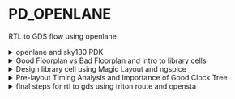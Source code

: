 # PD_OPENLANE
RTL to GDS flow using openlane
<details>
<summary>openlane and sky130 PDK</summary>

### fundametals of chip structure


![image](https://github.com/JiteshNayak2004/PD_OPENLANE/assets/117510555/8ba7b58c-0580-43ec-aaed-bc877bb9ff21)

![image](https://github.com/JiteshNayak2004/PD_OPENLANE/assets/117510555/c2274d58-299e-413e-afb6-d7325d4fc7a7)

![image](https://github.com/JiteshNayak2004/PD_OPENLANE/assets/117510555/eb5c48b1-91c2-4f2f-9df3-e929a357cc5e)


we call the above as a package and not a chip

1. PADS - the ways signal comes inside or goes outside
2. CORE - all the digital logic recides
3. DIE - size of the chip


The core of the chip will contain two types of blocks:
 - **Foundry IP Blocks** (e.g. ADC, DAC, PLL, and SRAM) = blocks which requires some amount of intelligent techniques to build which can only be designed by foundries.
 - **Macro blocks** (e.g. RISC-V SOC and SPI) = pure digital logic blocks compared to IP's which might require some analog parts. 
 
 ![image](https://user-images.githubusercontent.com/87559347/182751377-2810d388-21b0-4df1-b1d4-c72176d80d28.png)

Open Source Digital ASIC Design requires three open-source components:  
- **RTL Designs** = github.com, librecores.org, opencores.org
- **EDA Tools** = OpenROAD, OpenLANE,QFlow  
- **PDK** = Google + Skywater 130nm Production PDK

**PDK (Process Design Kit)** = A set of data files and documents which serves as the interface between the designer and the fab. This includes cell libraries, IO libraries, design rules (DRC, LVS, etc.)

### OPENLANE RTL to GDSII Flow:
## Synthesis
1. The RTL Level Design is then synthesized using a Logic Synthesizer we use yosys for the same here.
2. The RTL Netlist is then converted into a synthesised netlist where there are details about the standard cells and its implementations.
3.  Yosys takes the RTL design and timing .libs and verilog models of standard cells and converts into a RTL Netlist.
4.  abc does the tehnology mapping to the required skywater-pdk variants

#### Synthesis Strategies
Different strategies can be used to synthesize for the either the least area or the best timing. To analyse this, synthesis exploration utility generates a report showing the effect on delays/timing/area et.,

#### Deign Exploration Utility
This is used to suit the design configuration and generate reports with different metrics to select the best. This is also used for regression testing

#### Design For Test - DFT Insertion
1. in a real chip once fabricated we  need to check for manufacturing defects
2. we cannot test individual blocks in an soc thus we need to design the chip such that it can be tested out later
3. DFT is done using scan chains we do this by modifying the flip flop such that it has extra inputs and we can pass test signals to check the functionality of the flip flop
4. we do this using an open source tool called fault

## Floor Planning 
1. This is done by OpenROAD flow The macros and IPs are placed in the core before proceding further This is called as pre-placement. 
2. Floor planning is done separately for the macros and it is called macro floor planning where in the macros are placed in such a way that they are closer to the inputs/outputs/other macros where more connections are present.
3. To prevent the loading effects de-coupling capacitors are placed so that the logic states are well within the noise margin.
   
## power planning

1. When several blocks tap power from a single source, there is a problem of Voltage Drop at the Vdd and Ground source at the Vss which can again push the logic out of the required noise margin into the undefined state.
2. To mitigate this Vdd and Vss are placed as horizontal and vertical strips in the chip so that the blocks can tap power from the nearest source.
3. in power grid creation
   1. **rings**:vdd and vss rings are formed across core and macro
   2. **stripes**: they carry vdd and vss across the chip
   3. **rails** :connect vdd and vss to the standard cell

## Placement
There are two types of placement. The other required logic is placed optimally. Placement is of two steps

1. Global Placement- finds the optimal position for each cells. These positions are not necessarly correct, cells may overlap
2. Detialed Placement - After Global placement is done minimal alterations are done to correct the issues
4. Clock Tree Synthesis
To ensure minimum skew the Clock is routed optimally through the circuit using different algorithms. This is done in the OpenROAD flow by TritonCTS.

5. Fake Antenna and diode swapping
Long wires acts as antennas and cause accumulation of charges during the fabrication process damaging the transistor. To avoid this bridging is used to pass the wire through different layers or an antenna diode cell is added to leak away the charges

OpenLane approach - Insert Fake Diode to every cell input during placement. This matches the footprint of the library of the antenna diode. The Antenna Checker is run to check for violations, if there are violations then the fake diode is swapped with a real one.
OpenROAD approach - In the global route step, the antenna violation is addressed automatically by inserting an antenan diode OpenLane allows the user to chose either of the above approaches

## Routing
This step is used to implement the interconnect using the different metal layers specified in the PDK. There are two steps

1. Global Routing - This is done inside the OpenROAD flow (FastRoute)
2. Detailed Routing - This is performed using TritonRoute outside the OpenROAD flow after the global routing.
3. Before performing this step the Logic Equivalence Check is performed by Yosys, since OpenROAD does some optimisations the circuit.

## RC Extraction
From the .def file, the parasitic extraction is done to generate the .spef file (Standard Prasitic Exchange Format) which produces an accurate analog model of the circuit by including the parasitic effects due to wires, parasitic capacitances, etc.,

## STA
Static timing analysis (STA) is a method of validating the timing performance of a design by checking all possible paths for timing violations. STA breaks a design down into timing paths, calculates the signal propagation delay along each path, and checks for violations of timing constraints inside the design and at the input/output interface.

## Sign-off Steps
It involves a series of checks and simulations to confirm that the design is ready for fabrication 
and meets the desired functionality, performance, power, and reliability targets

Design Rule Check (DRC) is performed by Magic
Layout Versus Schematic (LVS) is performed by Netgen

## GDSII Extraction
1. Once the layout is verified and passes all checks, the final step is to generate the GDSII file format which represents the complete physical layout of the chip.
2. The GDSII file contains the geometric information necessary for fabrication, including the shapes, layers, masks, and other relevant details.
3. The routed .def file is used my Magic to generate the GDSII file

## intro to openlane
1. OpenLane is an automated RTL to GDSII flow based on several components including OpenROAD, Yosys, Magic, Netgen, CVC, SPEF-Extractor, KLayout and a number of custom scripts for design exploration and optimization It also provides a number of custom scripts for design exploration and optimization
2. Currently, it supports both A and B variants of the sky130 PDK, and the C variant of the gf180mcu PDK, and instructions to add support for other (including proprietary) PDKs are documented
3. OpenLane abstracts the underlying open source utilities, and allows users to configure all their behavior with just a single configuration file

OpenLane integrated several key open source tools over the execution stages:

1. RTL Synthesis, Technology Mapping, and Formal Verification : yosys + abc
2. Static Timing Analysis: OpenSTA
3. Floor Planning: init_fp, ioPlacer, pdn and tapcell
4. Placement: RePLace (Global), Resizer and OpenPhySyn (formerly), and OpenDP (Detailed)
5. Clock Tree Synthesis: TritonCTS
6. Fill Insertion: OpenDP/filler_placement
7. Routing: FastRoute or CU-GR (formerly) and TritonRoute (Detailed) or DR-CU
8. SPEF Extraction: OpenRCX or SPEF-Extractor (formerly)
9. GDSII Streaming out: Magic and KLayout
10. DRC Checks: Magic and KLayout
11. LVS check: Netgen
12. Antenna Checks: Magic
13. Circuit Validity Checker: CVC
    
### OpenLane Directory Hierarchy:

``` 
├── OOpenLane             -> directory where the tool can be invoked (run docker first)
│   ├── designs          -> All designs must be extracted from this folder
│   │   │   ├── picorv32a -> Design used as case study for this workshop
│   |   |   ├── ...
|   |   ├── ...
├── pdks                 -> contains pdk related files 
│   ├── skywater-pdk     -> all Skywater 130nm PDKs
│   ├── open-pdks        -> contains scripts that makes the commerical PDK (which is normally just compatible to commercial tools) to also be compatible with the open-source EDA tool
│   ├── sky130A          -> pdk variant made especially compatible for open-source tools
│   │   │  ├── libs.ref  -> files specific to node process (timing lib, cell lef, tech lef) for example is `sky130_fd_sc_hd` (Sky130nm Foundry Standard Cell High Density)  
│   │   │  ├── libs.tech -> files specific for the tool (klayout,netgen,magic...) 
```

Inside a specific design folder contains a `config.tcl` which overrides the default settings on OpenLANE. These configurations are specific to a design (e.g. clock period, clock port, verilog files...). The priority order for the OpenLANE settings:
1. sky130_xxxxx_config.tcl in `OpenLane/designs/[design]/`
2. config.tcl in `OpenLane/designs/[design]/`
3. Default values in `OpenLane/configuration/`
 
## labwork 

tool files

![p1](https://github.com/JiteshNayak2004/PD_OPENLANE/assets/117510555/84de87c9-bc7b-487d-9cb0-bc21f8e52575)

process files

![Screenshot from 2023-09-14 18-47-36](https://github.com/JiteshNayak2004/PD_OPENLANE/assets/117510555/f2c8e77b-80a9-4e35-b8bf-0313fc2bd8d8)

running openlane
**1. Run OpenLANE:**
 - `$ make mount` = Open the docker platform inside the `openlane/`
 - `% flow.tcl -interactive` = run script for automating the whole RTL to GDSII flow but in step by step `-interactive` mode
 - `% package require openlane 0.9` == retrives all dependencies for running v0.9 of OpenLANE  
 
![Screenshot from 2023-09-14 18-52-02](https://github.com/JiteshNayak2004/PD_OPENLANE/assets/117510555/3a4e6512-b358-4dae-9a8c-d072a004d91c)

design setup stage
- `% prep -design picorv32a` = Setup the filesystem where the OpenLANE tools can dump the outputs. This also creates a `run/` folder inside the specific design directory which contains the command log files, results, and the reports dump by each tools. These folders will be empty for now except for lef files generated by this design setup stage. This merged the [cell LEF files](https://teamvlsi.com/2020/05/lef-lef-file-in-asic-design.html) `.lef` and [technology LEF files](https://teamvlsi.com/2020/05/lef-lef-file-in-asic-design.html) `.tlef` generating `merged.nom.lef` inside `run/tmp/`

![Screenshot from 2023-09-14 18-53-49](https://github.com/JiteshNayak2004/PD_OPENLANE/assets/117510555/94693ab5-7019-4639-a652-2079dfd768b7)

we see runs being executed

![Screenshot from 2023-09-14 18-58-09](https://github.com/JiteshNayak2004/PD_OPENLANE/assets/117510555/d9ef08b5-1b59-4b7a-b787-6e42693d5012)

synthesizing picorv32 on openlane
- `% run_synthesis` = Run yosys RTL synthesis, ABC scripts (for technology mapping), and OpenSTA.  


```
Synthesis Report
=================


   Number of wires:               9824
   Number of wire bits:          10206
   Number of public wires:        1512
   Number of public wire bits:    1894
   Number of memories:               0
   Number of memory bits:            0
   Number of processes:              0
   Number of cells:              10104
     sky130_fd_sc_hd__a2111o_2       2
     sky130_fd_sc_hd__a211o_2      101
     sky130_fd_sc_hd__a211oi_2       4
     sky130_fd_sc_hd__a21bo_2       19
     sky130_fd_sc_hd__a21boi_2       7
     sky130_fd_sc_hd__a21o_2       414
     sky130_fd_sc_hd__a21oi_2      127
     sky130_fd_sc_hd__a221o_2       65
     sky130_fd_sc_hd__a221oi_2       1
     sky130_fd_sc_hd__a22o_2       197
     sky130_fd_sc_hd__a22oi_2        2
     sky130_fd_sc_hd__a2bb2o_2      16
     sky130_fd_sc_hd__a311o_2       38
     sky130_fd_sc_hd__a31o_2        90
     sky130_fd_sc_hd__a31oi_2       10
     sky130_fd_sc_hd__a32o_2        89
     sky130_fd_sc_hd__a41o_2         2
     sky130_fd_sc_hd__and2_2       283
     sky130_fd_sc_hd__and2b_2       32
     sky130_fd_sc_hd__and3_2        77
     sky130_fd_sc_hd__and3b_2       76
     sky130_fd_sc_hd__and4_2        46
     sky130_fd_sc_hd__and4b_2        6
     sky130_fd_sc_hd__and4bb_2       3
     sky130_fd_sc_hd__buf_1       2735
     sky130_fd_sc_hd__buf_2         16
     sky130_fd_sc_hd__conb_1       106
     sky130_fd_sc_hd__dfxtp_2     1596
     sky130_fd_sc_hd__inv_2         83
     sky130_fd_sc_hd__mux2_2      1817
     sky130_fd_sc_hd__mux4_2       323
     sky130_fd_sc_hd__nand2_2      250
     sky130_fd_sc_hd__nand2b_2       2
     sky130_fd_sc_hd__nand3_2       18
     sky130_fd_sc_hd__nand3b_2       3
     sky130_fd_sc_hd__nand4_2        2
     sky130_fd_sc_hd__nor2_2       185
     sky130_fd_sc_hd__nor3_2        11
     sky130_fd_sc_hd__nor3b_2        3
     sky130_fd_sc_hd__nor4_2         4
     sky130_fd_sc_hd__nor4b_2        3
     sky130_fd_sc_hd__o2111a_2       1
     sky130_fd_sc_hd__o211a_2      224
     sky130_fd_sc_hd__o211ai_2       6
     sky130_fd_sc_hd__o21a_2       154
     sky130_fd_sc_hd__o21ai_2       94
     sky130_fd_sc_hd__o21ba_2       15
     sky130_fd_sc_hd__o21bai_2       3
     sky130_fd_sc_hd__o221a_2       19
     sky130_fd_sc_hd__o221ai_2       1
     sky130_fd_sc_hd__o22a_2        26
     sky130_fd_sc_hd__o22ai_2        1
     sky130_fd_sc_hd__o2bb2a_2       7
     sky130_fd_sc_hd__o311a_2       31
     sky130_fd_sc_hd__o311ai_2       2
     sky130_fd_sc_hd__o31a_2        21
     sky130_fd_sc_hd__o31ai_2        2
     sky130_fd_sc_hd__o32a_2        14
     sky130_fd_sc_hd__o41a_2         1
     sky130_fd_sc_hd__or2_2        337
     sky130_fd_sc_hd__or2b_2        20
     sky130_fd_sc_hd__or3_2        102
     sky130_fd_sc_hd__or3b_2        17
     sky130_fd_sc_hd__or4_2         29
     sky130_fd_sc_hd__or4b_2         6
     sky130_fd_sc_hd__xnor2_2       78
     sky130_fd_sc_hd__xor2_2        29

   Chip area for module '\picorv32': 102957.494400

```

```
Flop ratio = Number of D Flip flops = 1596  = 0.1579
             ______________________   _____
             Total Number of cells    10104
```


After running synthesis, inside the `runs/[date]/results/synthesis` is `picorv32a_synthesis.v` which is the mapping of the netlist to standard cell library using ABC. The `runs/[date]/reports/synthesis` will contain synthesis statistic reports and static timing analysis reports. The `runs/[date]/synthesis/logs` contains log files for the terminal output dumps for running yosys and OpenSTA.
</details>






<details>
 <summary>Good Floorplan vs Bad Floorplan and intro to library cells </summary>
 
## floor plan stage

### Find height and width of core and die.



1. Core is where the logic blocks are placed and this seats at the center of the die.
2. The width and height depends on dimensions of each standard cells on the netlist.
3. Utilization factor is (area occupied by netlist)/(total area of the core).
4. In practical scenario, utilization factor is 0.5 to 0.6. This is space occupied by netlist only,the remaining space is for routing and more additional cells.
5. Aspect ratio is (height)/(width) of core, so only aspect ratio of 1 will produce a square core shape.
   
### visual understanding 
1. What is the core and die of the chip?
A die which consists of core, is smallsemiconductor material specimen on which the fundamental circuit is fabricted.
We imprint the die multiple times in the chip.

![image](https://github.com/JiteshNayak2004/PD_OPENLANE/assets/117510555/19971c29-85d5-4645-baa0-672a105c3284)


2. die and core

![image](https://github.com/JiteshNayak2004/PD_OPENLANE/assets/117510555/cdeac4a7-b399-41aa-8739-fa2fe9cf7382)

let us start with basic netlsit

![image](https://github.com/JiteshNayak2004/PD_OPENLANE/assets/117510555/af137b6b-2087-4886-9602-538cd771ad21)

we are mostly interested in the dimensions of the standard cells. Lets start with rough dimensions of Standard cells and Flip flops as 1unit x 1unit, area = 1sq. unit

![image](https://github.com/JiteshNayak2004/PD_OPENLANE/assets/117510555/08dd2fa7-4afb-4c8b-819e-7ce8fea2de30)

lets calculate the area occupied by the netlist on a silicon wafer.
arranging the cells and flip flops

![image](https://github.com/JiteshNayak2004/PD_OPENLANE/assets/117510555/db826254-a47e-49a2-b827-239ead80f07c)

The netlist occuping 4sq. units in placed inside the core.
In this case we are at 100% utilization of the core area, because the logial cells occupies the complete are of the core.

![image](https://github.com/JiteshNayak2004/PD_OPENLANE/assets/117510555/3a3e6708-ff78-42fe-9cc2-4274017e539e)

Utilization Factor = (Area Occupied by netlist)/(Total Area of the Core)
Utilization factor = 1

Usually we design with utilization factor of 0.5, 0.6

Aspect Ratio = Height/Width
Aspect Ratio = 1(square chip)

If the aspect ratio is other than 1, it means that the chip is in rectangular shape.

lets take another example,

![image](https://github.com/JiteshNayak2004/PD_OPENLANE/assets/117510555/ab897fad-fd92-41cd-a5b9-bfc3d3d4540c)

utilization factor = 0.5 (only 50% is being used, 50% is free)
aspect ratio = 0.5 (rectangle chip)

![image](https://github.com/JiteshNayak2004/PD_OPENLANE/assets/117510555/cd2ab491-a02b-45f2-b13c-df330070c693)



### Define location of Preplaced Cell.

1. These are reusable complex logicblocks or modules or IPs or macros that is already implemented (memory, clock-gating cell, mux, comparator...) . The placement on the core is user-defined and must be done before placement and routing (thus preplaced cells). The automated place and route tools will not be able to touch and move these preplaced cells so this must be very well defined

2. Surround preplaced cells with decoupling capacitors.The complex preplaced logicblock requires a high amount of current from the powersource for current switching. But since there is a distance between the main powersource and the logicblock, there will be voltage drop due to the resistance and inductance of the wire. This might cause the voltage at the logicblock to be not within the noise margin range anymore (logic is unstable). The solution is to use decoupling capacitors near the logic block, this capacitor will send enough current needed by the logicblock to switch within the noise margin range.

   ![image](https://github.com/JiteshNayak2004/PD_OPENLANE/assets/117510555/8c69d4f8-855d-4515-8821-3065816d0d81)

#### decoupling capacitors
1. The purpose of the decoupling capacitor is to charge the circuit. When a switching activity occurs, the decoupling capacitor transfers some of its charge to the circuit.
2. Decoupling capacitors are large capacitors that store electrical charge. They have a voltage across them similar to that of the power supply
3. When a circuit switches, the decoupling capacitor acts as a power source for the circuit, effectively isolating it from the main power supply. During switching events, the decoupling capacitor supplies the necessary current to the circuit
4. to minimize voltage drops, these capacitors are positioned in close proximity to the circuit. They ensure that the circuit receives the required current during switching operations. 
5. During periods of no switching activity, the decoupling capacitor replenishes its charge from the power supply
6. decoupling caps also help in  mitigating noise and maintaining consistent voltage for delicate components.
7. As electronic apparatuses operate at elevated frequencies, abrupt shifts in current demands can incite voltage fluctuations and unwanted noise,
   thereby resulting in performance dilemmas and signal deterioration.
9. Decoupling capacitors, akin to a safeguard, establish a local storehouse of electrical charge that can swiftly respond to these fluctuations.
   Essentially, they act as reservoirs, storing and disbursing electrical energy as required, effectively sieving out undesirable noise and voltage oscillations.
   
### power planning
1. Power planning in integrated circuit (IC) design involves the careful consideration and distribution of power and ground connections to ensure proper functionality and performance of the chip.
2. One important aspect of power planning is the placement of multiple ground (GND) and supply voltage (VDD) points throughout the IC layout.
3. The need for multiple GND and VDD points arises due to several reasons by providing multiple GND and VDD points, the power can be distributed more evenly throughout the chip, reducing the chances of voltage drops and improving overall power delivery efficiency.
4. Ground bounce occurs when there are variations in the voltage levels of different GND points due to transient currents. This current flow to the ground creates an inductive effect,which causes the ground voltage to rise or fall momentarily which can lead to logic's in ckts to change for a moment
#### example of ground bounce
- We need to transfer the value long the red line.Lets assume the read line is a 16-bit bus and i connected to an inverter

![image](https://github.com/JiteshNayak2004/PD_OPENLANE/assets/117510555/f56ffe49-f7e3-46d7-a0b8-cf12788665f2)

- At once all the ones are made zero, and zeros are made ones, due to this there is bump in the ground tap point as all 16-bit are connected to the same ground.

![image](https://github.com/JiteshNayak2004/PD_OPENLANE/assets/117510555/50c1d623-389a-4f23-aa66-101d33c11d05)

- The phenomenon is called ground bounce and it will eventually settle down.
If the capacitors are charging from low to high, there is a Voltage drop in the Supply Voltage.

![image](https://github.com/JiteshNayak2004/PD_OPENLANE/assets/117510555/b429b0d0-a38a-43e3-a44a-e789b0f43c38)

- This issue is coming because we are having only one power supply, it was having multiple power supplies we would have this issue. Now we are going to have multiple power supplies.

![image](https://github.com/JiteshNayak2004/PD_OPENLANE/assets/117510555/52340a52-fa99-4336-95a5-46ec59b0677a)


6. Similarly, power supply noise refers to fluctuations in the VDD levels caused by switching events.
7. By strategically placing multiple GND and VDD points, the impact of ground bounce and power supply noise can be minimized, improving circuit performance and reducing the risk of functional failures.


### pin placement
1. Pin placement in physical design is all about how and where we put the input/output pins on a chip or circuit board. 
2. It's important because it affects how well signals move around, how little they get messed up, and how easy it is to build and test the device.
3. We have to think about things like keeping the signals strong, spreading out power evenly, managing heat, and making sure it fits with standard connectors and packaging.
4. When we do this pin placement right, it makes the electronic system more reliable, easier to build, and more user-friendly.

### Logical Cell Placement Blockage
This makes sure that the automated placement and routing tool does not place any cell on the pin locations of the die.

Below are all 6  steps for floor planning:  

![image](https://user-images.githubusercontent.com/87559347/183446309-a0714ec5-0619-4327-bdfe-890c19cc97e0.png)


### Placement Stage:
1. Bind the netlist to a physical cell with real dimensions. The physical cell will come from a library that can provide multiple options for shapes, dimensions, and delay for same cells. 
2. Next is placement of those physical cells to the floorplan. The flip flops must be placed as near as possible to the input and output pins to reduce timing delay. 
3. Optimize placement to maintain signal integrity. This is where we estimate wirelength and capacitance (C=EA/d) and based on that insert repeaters/buffers. The wirelength will form a resistanace which will cause unnecessary voltage drop and a capacitance which will cause a slew rate that might not be permissible for fast current switching of logic gates. The solution to reduce resistance and capacitance is to insert buffers for long routes that will act as intermediary and separate a single long wire to multilple ones. Sometime we also do abutment where logic cells are placed very close to each other (almost zero delay) if it has to run at high frequency (2GHz). Crisscrossing of routes is a normal condition for PnR since we can use separate metal layer (using vias) for crisscrossed path.
4. After placement optimization, We will setup timing analysis using idle clock (zero delay for wires and has no clock buffer related delays) considering we have not yet done CTS.   

The goal of placement is not yet on timing but on congestion. Also, standard cells are not placed on floorplan stage, it is done on Placement stage. Macros or preplaced cells are the ones placed on floorplan stage.Macros or preplaced cells are placed on floorplan stage.

![image](https://user-images.githubusercontent.com/87559347/183224947-67a29c54-9a18-45a4-bbd1-9132bcebc304.png)  

Placement is done on two stages:
 - Global Placement = placement with no legalizations and goal is to reduce wirelength. It uses Half Perimeter Wirelength (HPWL) reduction model. 
 - Detailed Placement = placement with legalization where the standard cells are placed on stadard rows, abutted, and must have no overlaps    
 


### Lab [Day 2] - Determine Die Area: 

**1. Set configuration variables.** Before running floorplan stage, the configuration variables or switches must be configured first. The configuration variables are on `openlane/configuration`:  

```
.
├── README.md      
├── checkers.tcl
├── cts.tcl
├── floorplan.tcl  
├── general.tcl
├── lvs.tcl
├── placement.tcl
├── routing.tcl
└── synthesis.tcl 

```  

The  `README.md` describes all configuration variables for every stage and the tcl files contain the default OpenLANE settings. All configurations accepted by the current run is on `openlane/designs/picorv32a/runs/config.tcl`. This may come either from (with priority order):
 - PDK specific configuration inside the design folder
 - `config.tcl` inside the design folder
 - System default settings inside `openlane/configurations`

**2. Run floorplan on OpenLane:** `% run floor_plan`

 
**3. Check the results.** The output of this stage is `runs/[date]/results/floorplan/picorv32a.floorplan.def` which is a [design exchange format](https://teamvlsi.com/2020/08/def-file-in-vlsi-design-exchange.html), containing the die area and positions. 
```
...........
DESIGN picorv32a ;
UNITS DISTANCE MICRONS 1000 ;
DIEAREA ( 0 0 ) ( 660685 671405 ) ;
............
```
The die area here is in database units and 1 micron is equivalent to 1000 database units. **Thus area of the die is (660685/1000)microns\*(671405/1000)microns = 443587 microns squared.** 

**4. View the layout on magic**. Open def file using `magic`:  

```
magic -T /home/kunalg123/Desktop/work/tools/openlane_working_dir/pdks/sky130A/libs.tech/magic/sky130A.tech lef read ../../tmp/merged.lef def read picorv32a.floorplan.def
```  
![1](https://github.com/JiteshNayak2004/PD_OPENLANE/assets/117510555/d4f96b63-14f5-4e37-b31a-4df1eab6809c)

To center the view, press "s" to select whole die then press "v" to center the view. Point the cursor to a cell then press "s" to select it, zoom into it by pressing 'z". Type "what" in `tkcon` to display information of selected object. These objects might be IO pin, decap cell, or well taps as shown below.  

![image](https://user-images.githubusercontent.com/87559347/183100900-b3527702-5375-4a4e-ad87-194fce382128.png)
 Useful Magic commands are listed on the [Magic Commands section].
**5 Run placement:** `% run_placement`. This commmand is a wrapper which does global placement (performed by RePlace tool), Optimization (by Resier tool), and detailed placement (by OpenDP tool). It displays hundreds of iterations displaying HPWL and OVFL. The algorithm is said to be converging if the overflow is decreasing. It also checks the legality. 

**6. View the output of this stage**. The output of this stage is `runs/[date]/results/placement/picorv32a.placement.def.` To see actual layout after placement, open def file using `magic`:  

```
magic -T /home/kunalg123/Desktop/work/tools/openlane_working_dir/pdks/sky130A/libs.tech/magic/sky130A.tech lef read ../../tmp/merged.lef def read picorv32a.placement.def
```  

![3](https://github.com/JiteshNayak2004/PD_OPENLANE/assets/117510555/b1c696b7-f87f-4515-af2c-d4da71a1569c)

![4](https://github.com/JiteshNayak2004/PD_OPENLANE/assets/117510555/7c1be3d4-6d90-4200-b79b-721b532d4dd3)

![5](https://github.com/JiteshNayak2004/PD_OPENLANE/assets/117510555/e91690d9-ab46-40d7-bb90-919513648956)


## Libraary Binding and Placement

1. Netlist binding is the process of mapping the logical representation of a digital design (typically described in a HDL onto a library of standard cells.
2. Every component is mapped to a given shape and the working of these are defined in the library.
3. Then all these shapes from each stage of the netlist are placed onto the floorplan in a efficient way so that delay is minimal and the blocks are closer to their  i/p or o/p pins.

![image](https://github.com/JiteshNayak2004/PD_OPENLANE/assets/117510555/ec7863b1-e009-4bb4-8434-52ea8bd4d2f2)

4. from din2 to ff1 we use buffers because in longer distances the resistance and capacitance of the interconnect causes distortion in signal aka signal integrity is lost thus buffers are used that take the signal and replicate it enhanching signal integrity
5. 


### CELL DESIGN AND CHARACETRIZATION FLOWS

Library is a place where we get information about every cell. It has differents cells with different size, functionality,threshold voltages. There is a typical cell design flow steps.

1. Inputs : PDKS(process design kit) : DRC & LVS, SPICE Models, library & user-defined specs.
2. Design Steps :Circuit design, Layout design (Art of layout Euler's path and stick diagram), Extraction of parasitics, Characterization (timing, noise, power).
3. Outputs: CDL (circuit description language), LEF, GDSII, extracted SPICE netlist (.cir), timing, noise and power .lib files

### Standard Cell Characterization Flow
1. characterization provides the essential data needed to accurately model and simulate the behavior of these components
   
A typical standard cell characterization flow that is followed in the industry includes the following steps:

1. Read in the models and tech files
2. Read extracted spice Netlist
3. Recognise behavior of the cells
4. Read the subcircuits
5. Attach power sources
6. Apply stimulus to characterization setup
7. Provide neccesary output capacitance loads
8. Provide neccesary simulation commands

Now all these 8 steps are fed in together as a configuration file to a characterization software called GUNA. This software generates timing, noise, power models.
These .libs are classified as Timing characterization, power characterization and noise characterization.


### TIMING CHARACTERIZATION

In standard cell characterisation, One of the classification of libs is timing characterisation.

#### Timing threshold definitions 
Timing defintion |	Value
-------------- | --------------
slew_low_rise_thr	| 20% value
slew_high_rise_thr | 80% value
slew_low_fall_thr |	20% value
slew_high_fall_thr |	80% value
in_rise_thr	| 50% value
in_fall_thr |	50% value
out_rise_thr |	50% value
out_fall_thr | 50% value

#### Propagation Delay and Transition Time 

**Propagation Delay** 
The time difference between when the transitional input reaches 50% of its final value and when the output reaches 50% of its final value. Poor choice of threshold values lead to negative delay values. Even thought you have taken good threshold values, sometimes depending upon how good or bad the slew, the dealy might be still +ve or -ve.

```
Propagation delay = time(out_thr) - time(in_thr)
```
**Transition Time**

1. The time it takes the signal to move between states is the transition time ,
2. where the time is measured between 10% and 90% or 20% to 80% of the signal levels.

```
Rise transition time = time(slew_high_rise_thr) - time (slew_low_rise_thr)

Low transition time = time(slew_high_fall_thr) - time (slew_low_fall_thr)
```

</details>

<details>
 <summary>Design library cell using Magic Layout and ngspice </summary>

### customizing openlane configuration

1. Configurations on OpenLANE can be changed on the flight.
2. openlane/config has a readme witch description on all switches go to the floorplan section
3. FP_IO_MODE is the mode to set i/p o/p pin placement strategy
4. For example, to change IO_mode to be not equidistant use `% set ::env(FP_IO_MODE) 2;` on OpenLANE.
5. The IO pins will not be equidistant on mode 2 (default of 1).
6. Run floorplan again via `% run_floorplan` and view the def layout on magic.
7. go to `designs/picorv32a/runs/date/result/floorplan` and use the following command
  `magic -T tech file info lef read picorv32a.floorplan.def & `
9. However, changing the configuration on the fly will not change the `runs/config.tcl`, the configuration will only be available on the current session. To echo current value of variable: `echo $::env(FP_IO_MODE)`


### Designing a Library Cell:
1. SPICE deck = component connectivity (basically a netlist) of the CMOS inverter.
2. SPICE deck values = value for W/L (0.375u/0.25u means width is 375nm and lengthis 250nm). PMOS should be wider in width(2x or 3x) than NMOS. The gate and supply voltages are normally a multiple of length (in the example, gate voltage can be 2.5V)  
3. Add nodes to surround each component and name it. This will be used in SPICE to identify a component.    

**Notes:**
 - Width is the length of source and drain. Length is the distance between source and drain
 - PMOS' hole carrier is slower than NMOS' electron carrier mobility, so to match the rise and fall time PMOS must be thicker (less resistance thus higher mobility) than NMOS  
 - A good refresher on MOSFETS and CMOS [is this video](https://www.youtube.com/watch?v=oSrUsM0hoPs) and [this site.](http://courseware.ee.calpoly.edu/~dbraun/courses/ee307/F02/02_Shelley/Section2_BasilShelley.htm)

### SPICE Deck Netlist Description:  

![image](https://user-images.githubusercontent.com/87559347/183240195-608727e5-2d04-4e44-ab4a-2df545cd13ea.png)

**Notes:**
 - Syntax for the PMOS and NMOS descriptiom:
     - `[component name] [drain] [gate] [source] [substrate] [transistor type] W=[width] L=[length]`
 - All components are described based on nodes and its values
 -  cload out 0 10pf means cload is connected b/w node out and 0 and has value 10pf
 - `.op` is the start of SPICE simulation operation where Vin will be sweep from 0 to 2.5 with 0.5 steps
 - `tsmc_025um_model.mod` is the model file containing the technological parameters for the 0.25um NMOS and PMOS
   
The steps to simulate in SPICE:
```
source [filename].cir
run
setplot 
dc1 
plot out vs in 
```  

## SPICE Analysis for Switching Threshold and Propagation Delay:
CMOS is a robust device for logic application as the vtc curve is high for low i/p 
and low for high i/p the robustness of cmos inverter depends on:  

## Switching threshold
1. Vin is equal to Vout. This the point where both PMOS and NMOS is in saturation or kind of turned on, and leakage current is high.
2. If PMOS is thicker than NMOS, the CMOS will have higher switching threshold (1.2V vs 1V) while threshold will be lower when NMOS becomes thicker.
3. It's the point at which this inverter switches between sending out a "0" or a "1" in a computer chip
4. there are two types of tests to analyse cmos inverter behaviour
##### static test
we see how the inverter behaves in a stable state that is
1. how much power it uses
2. how fast it can send a signal
3. how safe it is against errors
#### dynamic test
we see how inverter behaves when it is switching on and off that is
1. how fast can it switch
2. how strong the signals are
3. to catch issues like sudden changes and stuck states

## Propagation delay (rise or fall delay)

DC transfer analysis is used for finding switching threshold. SPICE DC analysis below uses DC input of 2.5V. Simulation operation is DC sweep from 0V to 2.5V by 0.05V steps:
```
Vin in 0 2.5
*** Simulation Command ***
.op
.dc Vin 0 2.5 0.05
```  
Below is the result of SPICE simulation for DC analysis, the line intersection is the switching threshold:  

![image](https://user-images.githubusercontent.com/87559347/187056328-d6f6d5f5-4ce1-4454-9a5a-26be83a84734.png)




Meanwhile, transient analysis is used for finding propagation delay. SPICE transient analysis uses pulse input: 
1. starts at 0V
2. ends at 2.5V
3. starts at time 0
4. rise time of 10ps
5. fall time of 10ps
6. pulse-width of 1ns
7. period of 2ns  

![image](https://user-images.githubusercontent.com/87559347/187055752-dd66feae-f1e7-4b5b-a037-d1a148b01833.png)  

The simulation operation has 10ps step and ends at 4ns:  

```
Vin in 0 0 pulse 0 2.5 0 10p 10p 1n 2n 
*** Simulation Command ***
.op
.tran 10p 4n
```  
Below is the result of SPICE simulation for transient analysis:

![image](https://user-images.githubusercontent.com/87559347/187056370-18949899-a158-4307-96d9-d5c06bbeed66.png)
 
 ### CMOS Fabrication Process (16-Mask CMOS Process):  
 **1. Selecting a substrate** = Layer where the IC is fabricated. Most commonly used is P-type substrate  
 **2. Creating active region for transistor** = Separate the transistor regions using SiO2 as isolation
  - Mask 1 = Covers the photoresist layer that must not be etched away (protects the two transistor active regions)
  - Photoresist layer = Can be etched away via UV light  
  - Si3N4 layer = Protection layer to prevent SiO2 layer to grow during oxidation (oxidation furnace)  
  - SiO2 layer = Grows during oxidation (LOCOS = Local Oxidation of Silicon) and will act as isolation regions between transistors or active regions  
  
![image](https://user-images.githubusercontent.com/87559347/187062659-9e18e9a5-eff4-4d01-804d-cc1e10597486.png)  

 **3. N-Well and P-Well Fabrication** = Fabricate the substrate needed by PMOS (N-Well) and NMOS (P-Well)  
  - Phosporus (5 valence electron) is used to form N-well  
  - Boron (3 valence electron) is used to form P-Well.  
  - Mask 2 protects the N-Well (PMOS side) while P-Well (NMOS side) is being fabricated then Mask 3 while N-Well (PMOS side) is being fabricated
   
![image](https://user-images.githubusercontent.com/87559347/187099587-4a837f08-b6d3-4cb9-afe6-75ee8d88cfff.png) 

 **4. Formation of Gate** = Gate fabrication affects threshold voltage. Factors affecting threshold voltage includes:    
 
![image](https://user-images.githubusercontent.com/87559347/187111068-874f408a-d41b-4b16-a5f0-49edfced8926.png)

Main parameters are:
  - Doping Concentration = Controlled by ion implantation (Mask 4 for Boron implantation in NMOS P-Well and Mask 5 for Arsenic implantation in PMOS N-Well)
  - Oxide capacitance = Controlled by oxide thickness  (SiO2 layer is removed then rebuilt to the desire thickness)  
  
 Mask 6 is for gate formation using polysilicon layer.
 
![image](https://user-images.githubusercontent.com/87559347/187116601-0ac34212-3622-4719-9309-fca887ad995a.png)
**5. Lightly Doped Drain formation** = Before forming the source and drain layer, lightly doped impurity is added: 
 - Mask 7 for N- implantation (lightly doped N-type) for NMOS 
 - Mask 8 for P- implantation (lightly doped P-type) for PMOS.  
Heavily doped impurity (N+ for NMOS and P+ for PMOS) is for the actual source and drain but the lightly doped impurity will help maintain spacing between the source and drain and prevent hot electron effect and short channel effect. 

![image](https://user-images.githubusercontent.com/87559347/187121868-94dfade0-2c63-4c9c-afef-942ef9662d5a.png)
**6. Source and Drain Formation** = Mask 9 is for N+ implantation and Mask 10 for P+ implantation  
 - Channeling is when implantations dig too deep into substrate so add screen oxide before implantation
 - The side-wall spacers maintains the N-/P- while implanting the N+/P+    
 
![image](https://user-images.githubusercontent.com/87559347/187128442-76d48790-53a0-4ad2-9856-924f3efd33eb.png)

**7. Form Contacts and Interconnects** =  TiN is for local interconnections and also for bringing contacts to the top. TiS2 is for the contact to the actual Drain-Gate-Source. Mask 11 is for etching off the TiN interconnect for the first layer contact. 

![image](https://user-images.githubusercontent.com/87559347/187141267-b043152d-0a76-4101-90ec-82c9adcc64e2.png)

**8. Higher Level Metal Formation** = We need to planarize first the layer via CMP before adding a metal interconnect. Aluminum contact is used to connect the lower contact to higher metal layer. Process is repeated until the contact reached the outermost layer.
 - Mask 12 is for first contact hole
 - Mask 13 is for first Aluminum contact layer
 - Mask 14 is for second contact hole
 - Mask 15 is for second Aluminum contact layer. Mask 16 is for making contact to topmost layer. 
 
![image](https://user-images.githubusercontent.com/87559347/187158161-4d230654-5102-4225-8e58-d6d8ed950990.png)

### Layout and Metal Layers:

When polysilicon crosses N-diffusion/P-diffusion (diffusion is also called implantation), then an NMOS/PMOS is created. [Explained here](https://electronics.stackexchange.com/questions/223973/why-diffusions-in-cmos-cad-tool-magic-is-continuous) is the reason why the diffusion layer of source and drain "seems" to be connected under the polysilicon (diffusion layer for source and drain supposedly be separated).


The first layer is local-interconnect layer or local-i then metal 1 to 5. [Here is the process stack diagram](https://skywater-pdk.readthedocs.io/en/main/rules/assumptions.html) of sky130nm PDK. Metal 1 is for Power and Ground lines. `Nsubstratecontact` connects the N-well to locali. `licon` connects the locali to metal1.Locali is for local connections of cells. 

The layer hierarchy for NMOS is: Psubstrate -> Psubstrate Diffusion (psd) -> Psubstrate Contact (psc) -> Local-interconnect (li) -> Mcon -> Metal1. For poly: Poly -> Polycontact -> Locali. P-substrate diffusion an N-substrate diffusion is also referred to as P-tap and N-tap. 

The output of the layout is the LEF file. [LEF (Library Exchange Format)](https://teamvlsi.com/2020/05/lef-lef-file-in-asic-design.html) is used by the router tool in PnR design to get the location of standard cells pins to route them properly. So it is basically the abstract form of layout of a standard cell. `picorv32a/runs/[DATE]/tmp` contains the merged lef files (cell LEF and tech LEF). Notice how metal layer directon (horizontal or vertical) is alternating. Also, metal layer width and thickness is increasing. 

### Magic Commands:  
[Here is a great video guide](https://www.youtube.com/watch?v=RPppaGdjbj0) on layout using Magic. And [here is the Magic website](http://opencircuitdesign.com/magic/) with tutorials.
- Left click = lower-left corner of box  
- Right click = upper-right corner of box  
- "z" = zoom in, "Z" = zoom out, "ctrl + z" = zoom into the box 
- Middle click on empty area will turn the box into empty (similar to erasing it)
- "s" three times will select all geometries electrically connected to each other  
- `:box` = display parameters of selected box  
- `:grid` 0.5um 0.5um = turn on/off and set grid   
- `:snap user` = snap based on current grid  
- `:help snap` = display help for command  
- `:drc style drc(full)` = use all DRC when doing DRC checking
- `:paint poly` = paint "poly" to current box
- `:drc why` = show drc violation inside selected area (white dots are DRC violations )
- `:erase poly` = delete poly inside the box
- `:select area` = select all geometries inside the box
- `:copy n 30` = copy selected geometries to North by 30 grid steps
- `:move n 1` = move selected geometries to North by 1 step ("." to move more, "u" to undo)  
- `: select cell _08555_` = select a particular cell instance (e.g. cell \_08555_ which can be searched in the DEF file)
- `:cellname allcells` = list all cells in the layout
- `:cellname exists sky130_fd_sc_hd__xor3_4` = check if a cell exists 
- `:drc why` = show DRC violation and also the DRC name which can be referenced from [Sky130 PDK Periphery Rules](https://skywater-pdk.readthedocs.io/en/main/rules/periphery.html#rules-periphery--page-root).

![image](https://user-images.githubusercontent.com/87559347/187588800-f083e5a5-2f22-4670-8a69-93d222794d27.png)


### Lab Part 1 [Day 3] - Slew Rate and Propagation Delay Characterization:

The task is to characterize a sample inverter cell by its slew rate and propagation delay.  

1. Clone [vsdstdcelldesign](https://github.com/nickson-jose/vsdstdcelldesign). Copy the techfile `sky130A.tech` from `pdks/sky130A/libs.tech/magic/` to directory of the cloned repo. Below are the contents of `vsdstdcelldesign/libs/`:


2. View the mag file using magic `magic -T sky130A.tech sky130_inv.mag &`:  the below image is the layout of the inverter
![image](https://github.com/JiteshNayak2004/PD_OPENLANE/assets/117510555/f10fb291-02eb-4896-814e-9638d512d26e)

4. We can get to know the details of the inverter by hovering the mouse cursor over it and pressing 's' on the keyboard.
Then we can type **what** in the tkcon terminal

 ![image](https://github.com/JiteshNayak2004/PD_OPENLANE/assets/117510555/ca9955a6-5aae-48a2-8e60-03cf13517b2a)

6. Pressing 's' three times will show what parts are connected to the selected part
7. LEF represents abstract component data in a machine-readable format for IC libraries, while layout is the physical geometric arrangement of these components on a semiconductor chip.
8. DRC errors in magic will be highlighted with white dotted lines:
   ![image](https://github.com/JiteshNayak2004/PD_OPENLANE/assets/117510555/ddf4ee1c-9a2f-43f9-b750-887eb6fedfe0)

 ### extracting spice netlist
 
1. Make an extract file `.ext` by typing `extract all` in the tkon terminal. 
2. Extract the `.spice` file from this ext file by typing `ext2spice cthresh 0 rthresh 0` 
3. cthresh 0 rthresh 0 -> this is done to copy the parasitic capacitances
4. then `ext2spice` in the tkcon terminal.
![image](https://github.com/JiteshNayak2004/PD_OPENLANE/assets/117510555/c893924b-7085-4d70-adce-4079b0f5a4fa)

5. we can now see that sky130_inv.spice file has been created

## sky130 tech file labs

1. let us first find the dimensions of a box in the layout window
2. We can use 'g' on the keyboard to activate the grid and after selecting a grid by right clicking on the mouse, we type box in tkcon window to check the minimum value of the layout window.
   
3. We then modify the spice file to be able to plot a transient response:

```
* SPICE3 file created from sky130_inv.ext - technology: sky130A

.option scale=0.01u
.include ./libs/pshort.lib
.include ./libs/nshort.lib

* .subckt sky130_inv A Y VPWR VGND
M0 Y A VGND VGND nshort_model.0 ad=1435 pd=152 as=1365 ps=148 w=35 l=23
M1 Y A VPWR VPWR pshort_model.0 ad=1443 pd=152 as=1517 ps=156 w=37 l=23
C0 A VPWR 0.08fF
C1 Y VPWR 0.08fF
C2 A Y 0.02fF
C3 Y VGND 0.18fF
C4 VPWR VGND 0.74fF
* .ends

* Power supply 
VDD VPWR 0 3.3V 
VSS VGND 0 0V 

* Input Signal
Va A VGND PULSE(0V 3.3V 0 0.1ns 0.1ns 2ns 4ns)

* Simulation Control
.tran 1n 20n
.control
run
.endc
.end
```  

4. Open the spice file by typing `ngspice sky130A_inv.spice`.
5. Generate a graph using `plot y vs time a` :  

![image](https://github.com/JiteshNayak2004/PD_OPENLANE/assets/117510555/502051a8-3f59-4d7d-bc12-6decc8dde6fe)


Using this transient response, we will now characterize the cell's slew rate and propagation delay:  
- Rise Transition [output transition time from 20%(0.66V) to 80%(2.64V)]:
**Tr_r = 2.19981ns - 2.15739ns = 0.04242 ns**  
![image](https://user-images.githubusercontent.com/87559347/188260029-84633ed7-446e-4d1b-b723-12397dcfc71a.png)  


- Fall Transition [output transition time from 80%(2.64V) to 20%(0.66V)]:
- **Tr_f = 4.0672ns - 4.04007ns = 0.02713ns**   
![image](https://user-images.githubusercontent.com/87559347/188260236-4cc5d4c7-654a-4600-a277-9f6c1df63b11.png)


- Rise Delay [delay between 50%(1.65V) of input to 50%(1.65V) of output]:
**D_r = 2.18197ns - 2.15003ns = 0.03194ns**   
![image](https://user-images.githubusercontent.com/87559347/188261194-395c7cfd-caea-4efa-a670-310cb30ff6a2.png)


- Fall Delay [delay between 50%(1.65V) of input to 50%(1.65V) of output]:
**D_f = 4.05364ns - 4.05001ns =0.00363ns**  
![image](https://user-images.githubusercontent.com/87559347/188261518-792d3e99-6a5a-423d-9309-62287c608ec0.png)


### Lab Part 2 [Day 3] - Fix Tech File DRC via Magic:
 
Read through [this site about tech file](http://opencircuitdesign.com/magic/techref/maint2.html). All technology-specific information comes from a technology file. This file includes such information as layer types used, electrical connectivity between types, design rules, rules for mask generation, and rules for extracting netlists for circuit simulation. 
Read through also [this site on the DRC rules for SKY130nm PDK](https://skywater-pdk.readthedocs.io/en/main/rules/periphery.html#rules-periphery--page-root)

1. Download the [lab contents from this site](opencircuitdesign.com/open_pdks/archive/drc_tests.tgz). Extract the tarball. Inside the `drc_tests/` are the `.mag` layout files and the `sky130A.tech`.
2. Commands to open magic 
```
magic -d XR
```
Then we open the met3.mag file
![image](https://github.com/Anirudh-Ravi123/pes_pd/assets/142154804/e746a4b8-cd4b-442e-8916-2bc8fdce4c9e)

To check which DRC rule is being violated select area and type drc why in tkcon 

![image](https://github.com/Anirudh-Ravi123/pes_pd/assets/142154804/be24dcd6-9893-4c5a-b2d1-5b2061b9370c)

to add contact cuts 
add met3 contact by selecting area and clicking on m3contact using middle mouse button.
then type ``` cif see VIA2``` in tkcon prompt

![image](https://github.com/JiteshNayak2004/PD_OPENLANE/assets/117510555/a27f74cd-0cbe-4b9c-8651-ecbd7941fb6a)


## fixing drc errors

1. Open magic with `poly.mag` as input: `magic poly.mag`. Focus on `Incorrect poly.9` layout.
2. As described on the poly.9 [design rule of SKY130 PDK](https://skywater-pdk.readthedocs.io/en/main/rules/periphery.html#poly), the spacing between polyresistor with poly or diff/tap must at least be 0.480um.
3. Using `:box`, we can see that the distance is 0.250um YET there is no DRC violations shown. Our goal is to fix the tech file to include that DRC.  
![image](https://user-images.githubusercontent.com/87559347/188370620-7e802ce0-cd15-4385-9b73-d8f5ee5fe8ae.png)

4. Open `sky130A.tech`. The included rules for poly.9 are only for the spacing between the n-poly resistor with n-diffusion and the spacing between the p-poly resistor with diffusion.
5. We will now add new rules for the spacing between the **poly resistor with poly non-resistor**,
6. highlighted green below are the two added rules.
7. On the left is the rule for spacing between n-poly resistor with poly non-resistor and on the right is the rule for the spacing between the p-poly resistor with poly non-resistor. The `allpolynonres` is a macro under `alias` section of techfile. 
![image](https://user-images.githubusercontent.com/87559347/188374444-4999b439-40ab-42ae-91cd-91017c217f3e.png)

8. Run `tech load sky130A.tech` then `drc check` in tkcon to reload the tech file.
9.  The new DRC rules will now take effect notice the white dots on the poly indicating the design rule violations.
10.   Command `drc find` to iterate in each violations.  
![image](https://user-images.githubusercontent.com/87559347/188373919-e9d1bd08-7c50-400a-9a17-65fa4296c82e.png)

11. Next, notice below that there are violations between N-substrate diffusion with the polyresistors (from left: npolyres, ppolyres, xpolyres) which is good. But between npolyres with P-substrate diffusion, there is no violation shown. 
![image](https://user-images.githubusercontent.com/87559347/188421029-0f94f6c8-8fc7-4aab-b895-05de5de40f7c.png)

12. To fix that, just modify the tech file to include not only the spacing between npolyres with N-substrate diffusion in poly.9 but between **npolyres and all types of diffusion**. `alldif` is also a macro under `alias` section. Load the tech file again, the new DRC will now take effect.  
![image](https://user-images.githubusercontent.com/87559347/188384339-225f2a84-8aca-44c6-b742-272448051fc9.png)  
![image](https://user-images.githubusercontent.com/87559347/188421488-3d84c048-06b3-46ac-9816-513dd7c721f2.png)


**DRC Error as Geometrical Construct**
- We open the nwell.mag file.


- We type the below commands in the tkcon terminal
~~~
cif ostyle drc # op of this is " CIF output style is now "drc ""
cif see dnwell_shrink
cif see nwell_missing
~~~

- The following is displayed

![image](https://github.com/AniruddhaN2203/pes_pd/assets/142299140/40097614-0dfe-4479-b85c-4418e7b43787)

**Find Missing or Incorrect Rules and Fix Them**
1.the below layout violates the rule
~~~
all n-wells will contain metal-contacted tap
(rule checks only for licon on tap) . Rule exempted
from high voltage cells inside UHV1
~~~
![image](https://github.com/AniruddhaN2203/pes_pd/assets/142299140/338b998a-9a6b-4485-8d2b-095fbbcf3d83)

- As we can see this is an incorrect implementation and the above rule is violated.

![image](https://github.com/AniruddhaN2203/pes_pd/assets/142299140/d689590d-b9a7-43b2-b1da-72e95a9f4dcb)

![image](https://github.com/AniruddhaN2203/pes_pd/assets/142299140/71d62451-245b-4010-8246-234727062c8b)
- We make the following changes

![image](https://github.com/AniruddhaN2203/pes_pd/assets/142299140/08900ffa-8f91-4550-be8c-375b4cb42866)
- Now we select the nwell.4 and type the following commands
```
tech load sky130A.tech
drc check
drc style drc(full)
drc check
```

![image](https://github.com/AniruddhaN2203/pes_pd/assets/142299140/dbb58cd3-4845-4d28-a22b-0228b8260cf6)
- As we can see the error still persists
- We can fix it by the following method.

![image](https://github.com/AniruddhaN2203/pes_pd/assets/142299140/4bc70446-9a20-47cd-95b9-d850e170887a)
- Select the existing nwell.4 and make a copy of it by selecting it and clicking 'c'.
- Now select a small area on the nwell.4 and add an 'nsubstratecontact' by hovering over it and clicking middle mouse button.


</details>



<details>
<summary>Pre-layout Timing Analysis and Importance of Good Clock Tree</summary>

#### reusing previous runs
To run previous flow, add tag to prep design:
```
prep -design picorv32a -tag [date]
```

### Lab Part 1 [Day 4] - Extracting the LEF File:   

PnR tool does not need all informations from the `.mag` file like the logic part but only PnR boundaries, power/ground ports, and input/output ports. This is what a [LEF file](https://teamvlsi.com/2020/05/lef-lef-file-in-asic-design.html) actually contains. So the next step is to extract the LEF file from Magic. But first, we need to follow guidelines of the PnR tool for the standard cells:
 - The input and output ports lies on the intersection of the horizontal and vertical tracks (ensure the routes can reach that ports). 
 - The width of the standard cell must be odd multiple of the tracks horizontal pitch and height must be odd multiples of tracks vertical pitch   
 
 To check these guidelines, we need to change the grid of Magic to match the actual metal tracks. The `pdks/sky130A/libs.tech/openlane/sky130_fd_sc_hd/tracks.info` contains those metal informations.   

1. Use `grid` command inside the tkon terminal to match the tracks informations:  

![image](https://user-images.githubusercontent.com/87559347/188419121-ce050fc7-6984-4266-9b24-47002934fc83.png)

The grids show where the routing for the local-interconnet layer can only happen, the distance of the grid lines are the required pitch of the wire. Below, we can see that the guidelines are satisfied:  

![image](https://user-images.githubusercontent.com/87559347/183273195-485b64e0-fbb4-4c2b-85bf-6e578f7cc5df.png)

2. Next, we will extract the LEF file. The LEF file contains the cell size, port definitions, and properties which aid the placer and router tool. With that, the ports definition, port class, and port use must be set first. The instructions to set these definitions via Magic are on the [vsdstdcelldesign repo](https://github.com/nickson-jose/vsdstdcelldesign#create-port-definition). 

3. Next, save the mag file with a new filename `save sky130_myinverter.mag`. Then type `lef write` on the tcon terminal. It will generate a LEF file with same name as the magfile `sky130_myinverter.lef`. Inside that LEF file is:  
![lef file](https://github.com/JiteshNayak2004/PD_OPENLANE/assets/117510555/b2c2f90a-c86e-4b16-86b5-960bd8f2dc84)


### Lab Part 2 [Day 4] - Plug-in the Customized Inverter Cell to OpenLane:

Inside `pdks/sky130A/libs.ref/sky130_fd_sc_hd/lib/` are the [liberty timing files](https://teamvlsi.com/2020/05/lib-and-lef-file-in-asic-design.html) for SKY130 PDK which contains the timing and power parameters for each cell needed in STA. It can either be slow, typical, fast with different different supply voltages (1v80, 1v65, 1v95, etc.). These are the so called [PVT corners](https://chipedge.com/what-are-pvt-corners-in-vlsi/). The library name `sky130_fd_sc_hd__ss_025C_1v80` describes the PVT corner as slow-slow (delay is maximum), 25° Celsius temperature, at 1.8V power supply. Timing and power parameter of a cell is obtained by simulating the cell in a variety of operating conditions (different corners) and these data are represented in the liberty file. 

The liberty file characterizes all cells and is used by the ABC script during synthesis stage which maps the generic cells to the actual standard cells available in the liberty file.  Same cell functionality but different sizes are available inside the library. As shown below, both are inverter cells but one with size-1 and another with size-4. Notice how size-4 inverter is simply four instances of size-1 inverter:

![image](https://user-images.githubusercontent.com/87559347/188778191-1ca86454-98eb-4f95-8e1d-e5276a4edc40.png)


Provided inside the cloned `vsdstdcelldesign` are the liberty files containing the customized inverter cell.

1. Copy the extracted lef file `sky130_myinverter.lef` and the liberty files `sky130*.lib` from `/openlane/vsdstdcelldesign/libs` to the src directory of picorv32a. Open each liberty files then change the cell name `sky130_vsdinv` to `sky130_myinverter` to match the new LEF file cell name.


2. Add the folowing to `config.tcl` inside the picorv32a:    
```  
set ::env(LIB_SYNTH) "$::env(OPENLANE_ROOT)/designs/picorv32a/scr/sly130_fd_sc_hd__typical.lib"
set ::env(LIB_FASTEST) "$::env(OPENLANE_ROOT)/designs/picorv32a/scr/sly130_fd_sc_hd__fast.lib"
set ::env(LIB_SLOWEST) "$::env(OPENLANE_ROOT)/designs/picorv32a/scr/sly130_fd_sc_hd__slow.lib"
set ::env(LIB_TYPICAL) "$::env(OPENLANE_ROOT)/designs/picorv32a/scr/sly130_fd_sc_hd__typical.lib"

set ::env(EXTRA_LEFS) [glob $::env(OPENLANE_ROOT)/designs/$::env(DESIGN_NAME)/src/*.lef]
```

This sets the liberty file that will be used for ABC mapping of synthesis (`LIB_SYNTH`) and for STA (`_FASTEST`,`_SLOWEST`,`_TYPICAL`) and also the extra LEF files (`EXTRA_LEFS`) for the customized inverter cell. The whole `config.tcl` then is:  

![image](https://user-images.githubusercontent.com/87559347/188798219-0b11e661-97f9-4960-b3a7-39aa43c19281.png)


3. Run docker and prepare the design picorv32a. Plug the new lef file to the OpenLANE flow via:  

```
set lefs [glob $::env(DESIGN_DIR)/src/*.lef]
add_lefs -src $lefs
```  

4. Next `run_synthesis`. Below is the synthesis statistics report `runs/[date]/reports/synthesis/1-synthesis.AREA_0.stat.rpt` after the run, and as we can see `sky130_myinverter` cell is successfully included in the design!  

![image](https://user-images.githubusercontent.com/87559347/188657588-5686cf61-4978-4842-bbf6-b0c01b111c12.png)

HOWEVER, looking  at the STA log `runs/[date]/logs/synthesis/sta.log`, we are not meeting timing. Our neext goal is to solve this negative slack:

![image](https://user-images.githubusercontent.com/87559347/188801207-1972f34d-80cd-4178-ae3c-e8e49bc0d841.png)



### Delay Table:  

In order to avoid large skew between endpoints of a clock tree (signal arrives at different point in time):
 - Buffers on the same level must have same capacitive load to ensure same timing delay or latency on the same level. 
 - Buffers on the same level must also be the same size (different buffer sizes -> different W/L ratio -> different resistance -> different RC constant -> different delay).    
 
 ![image](https://user-images.githubusercontent.com/87559347/188773408-e503023f-0288-4993-a68a-5f20bccb886c.png)


Buffers on different level will have different capacitive load and buffer size but as long as they are the same load and size on the same level, the total delay for each clock tree path will be the same thus skew will remain zero. **This means different levels will have varying input transition and output capacitive load and thus varying delay.** 

Delay tables are used to capture the timing model of each cell and is included inside the liberty file. The main factor in delay is the output slew. The output slew in turn depends on **capacitive load** and **input slew**. The input slew is a function of previous buffer's output cap load and input slew and it also has its own transition delay table.

![image](https://user-images.githubusercontent.com/87559347/188783693-423bd170-dd0b-4f2f-9652-8fae9418df31.png)

Notice how skew is zero since delay for both clock path is x9'+y15.

### Lab Part 3 [Day 4] - Fix Negative Slack:

1. Let us change some variables to minimize the negative slack. We will now change the variables "on the flight". Use `echo $::env(SYNTH_STRATEGY)` to view the current value of the variables before changing it:  
```
% echo $::env(SYNTH_STRATEGY)
AREA 0
% set ::env(SYNTH_STRATEGY) "DELAY 0"
% echo $::env(SYNTH_BUFFERING)
1
% echo $::env(SYNTH_SIZING)
0
% set ::env(SYNTH_SIZING) 1
% echo $::env(SYNTH_DRIVING_CELL)
sky130_fd_sc_hd__inv_2
```  
With `SYNTH_STRATEGY` of `Delay 0`, the tool will focus more on optimizing/minimizing the delay, index can be 0 to 3 where 3 is the most optimized for timing (sacrificing more area). `SYNTH_BUFFERING` of 1 ensures cell buffer will be used on high fanout cells to reduce delay due to high capacitance load. `SYNTH_SIZING` of 1 will enable cell sizing where cell will be upsize or downsized as needed to meet timing. `SYNTH_DRIVING_CELL` is the cell used to drive the input ports and is vital for cells with a lot of fan-outs since it needs higher drive strength (larger driving cell needed).

2. Below is the log report for slack and area. The area becomes bigger (from 98492 to 103364) but no negative slack anymore (from -1.2ns to +0.35ns)!  
![image](https://user-images.githubusercontent.com/87559347/189464181-d8649d12-e4ef-4cb6-afab-8a305787dd72.png)

3. Next, we do `run_floorplan` HOWEVER:  
![image](https://user-images.githubusercontent.com/87559347/189466107-b3c13af9-d01b-4033-8d9c-f83518c69ab8.png)    
The solution for this error is found on [this issue thread](https://github.com/The-OpenROAD-Project/OpenLane/issues/1307). `basic_macro_placement` command is failing since `EXTRA_LEFS` variable inside `config.tcl` is assumed as a macro which is not. The temporary solution is to comment call on `basic_macro_placement` inside the `OpenLane/scripts/tcl_commands/floorplan.tcl` (this is okay since we are not adding any macro to the design). 

4. After that `run_placement`, another error will occur relating to `remove_buffers`, the solution is to comment the call to `remove_buffers_from_nets` in `OpenLane/scripts/tcl_commands/placement.tcl`. After successfully running placement, `runs/[date]/results/placement/picorv32.def` will be created.  

### Lab Part 4 [Day 4] - Locating the Custom Inverter Cell in Layout:  
1. Search for instance of cell `sky130_myinverter` inside the DEF file after placement stage: `cat picorv32.def | grep sky130_myinverter`:  
![image](https://user-images.githubusercontent.com/87559347/189475352-f74731e2-6ef8-4620-a3a9-16c31d326c82.png)


2. Open the def file via magic: 
```
magic -T /home/vsduser/Desktop/OpenLane/pdks/sky130A/libs.tech/magic/sky130A.tech lef read ../../tmp/merged.nom.lef def read picorv32.def &
```
Select a single `sky130_myinverter` cell instance from the list dumped by grep (e.g. \14086\). On tkcon, command `% select cell _07237_` then ctrl+z to zoom into that cell. As shown below, our customized inverter cell `sky130_myinverter` is sucessfully placed on the core. Use `expand` on tkon to show the footprint of the cell and notice how the power and ground of sky130_myinverter overlaps the power and ground pins of its adjacent cells.  

![image](https://github.com/JiteshNayak2004/PD_OPENLANE/assets/117510555/473b7f34-1905-49fd-a249-f49cd72863dc)


### Timing Analysis (Pre-Layout STA using Ideal Clocks):
Pre-layout STA will not yet include effects of clock buffers and net-delay due to RC parasitics (wire delay will be derived from PDK library wire model).    
![image](https://user-images.githubusercontent.com/87559347/189510818-050c6b22-a319-4969-a23e-c82c57ebd4ff.png)  

Setup timing analysis equation is:  
```
Θ < T - S - SU
```  

- Θ =  Combinational delay which includes clk to Q delay of launch flop and internal propagation delay of all gates between launch and capture flop  
- T = Time period, also called the required time
- S = Setup time. As demonstrated below, signal must settle on the middle (input of Mux 2) before clock tansists to 1 so the delay due to Mux 1 must be considered, this delay is the setup time. 
![image](https://user-images.githubusercontent.com/87559347/189511212-8e1ea86f-b2d6-4a68-9948-7d9999087886.png)
- SU = Setup uncertainty due to jitter which is temporary variation of clock period. This is due to non-idealities of PLL/clock source.

### Lab Part 5 [Day 4] - Pre-Layout STA with OpenSTA:
STA can either be **single corner** which only uses the `LIB_TYPICAL` library which is the one used in pre-layout(pos-synthesis) STA or **multicorner** which uses `LIB_SLOWEST`(setup analysis, high temp low voltage),`LIB_FASTEST`(hold analysis, low temp high voltage), and `LIB_TYPICAL` libraries. 

1. Run STA engine using OpenROAD (which in turn calls OpenSTA): run OpenROAD first then source `/openlane/scripts/openroad/sta.tcl` which contains the OpenROAD commands for single corner STA. This file also contains the path to the [SDC file](https://teamvlsi.com/2020/05/sdc-synopsys-design-constraint-file-in.html) which specifies the actual timing constraints of the design. 
![image](https://user-images.githubusercontent.com/87559347/189568030-f442a238-21e8-4fc1-b5d0-22de00b11af9.png)
The result of running STA in OpenROAD will be exactly the same as the log result of STA after running `run_synthesis` inside OpenLane. Observe the delay:
![image](https://user-images.githubusercontent.com/87559347/189686801-46a9fb96-9be6-40c7-b62a-da3160489cb0.png)

2. To reduce negative slack, focus on large delays. Notice how net `_02682_` has big fanout of 5. Use `report_net -connections _02682_` to display connections. First thing we can do is to go back to OpenLane and reduce fanouts by `set ::env(SYNTH_MAX_FANOUT) 4` then `run_synthesis` again. As shown below, wns is reduced from -1.35ns to -0.82ns.  
![image](https://user-images.githubusercontent.com/87559347/189788023-9f6d85a9-a769-4b54-b156-2fa7b8980178.png)

3. To further reduce the negative slack, we can also try upsizing the cell with high fanout so bigger driver will be used. High fanout results in high load cap which then results in high delay. But since we cannot change the load cap, we can just change the cell size to better drive that large cap load for less delay. As shown below, cell `_41882_` has a high cap load of 0.04nF and this causes a large delay due to `buf_1` not having enough drive strength to drive that high cap load. We can try upsizing the `buf_1` to `buf_4` (listed on the used liberty files are all cells which you can choose) inside OpenSTA: `replace_cell _41882_ sky130_fd_sc_hd__buf_4` 
![image](https://user-images.githubusercontent.com/87559347/189793281-6acff965-b4d1-48a8-a6c3-17d312f901a2.png)

This can be done iteratively until desired slack is reached, this is called timing ECO (Engineering Change Order). To extract the modified verilog netlist: `write_verilog designs/picorv32a/runs/RUN_2022.09.14_05.18.35/results/synthesis/picorv32.v`. Beware that upsizing the cell will naturally increase core size. 

### Summary of OpenSTA Commands:  
```
report_net -connections _02682_
replace_cell _41882_ sky130_fd_sc_hd__buf_4`
report_checks -fields {cap slew nets} -digits 4
report_checks -from _18671_ -to _18739_ -fields {cap slew nets} -digits 4
report_wns
report_tns
report_worst_slack -max
write_verilog designs/picorv32a/runs/RUN_2022.09.14_05.18.35/results/synthesis/picorv32.v
```

### SDC File Parameters:

- [create_clock](http://ebook.pldworld.com/_Semiconductors/Actel/Libero_v70_fusion_webhelp/create_clock_sdc_constraint.htm)
```
create_clock clk  -name sys_clk  -period 10
```
This creates a clock named `sys_clk` to the port `clk` with period of 10ns. However, it is recommended to add `get_ports` when referencing a port to not confuse the object type (is it a clk, net, or port?):
```
create_clock [get_ports clk]  -name sys_clk  -period 10
```

 - [set_input_delay](http://ebook.pldworld.com/_Semiconductors/Actel/Libero_v70_fusion_webhelp/set_input_delay_%28sdc_input_delay_constraint%29.htm)/[set_output_delay](https://www.intel.com/content/www/us/en/docs/programmable/683432/21-4/tcl_pkg_sdc_ver_1-5_cmd_set_output_delay.html) = Defines the arrival/exit time of an input/output signal relative to the input clock. This is the delay of the signal coming from an external block and internal delay of the signal to be propagated to external ports.
 
 ```
 set_input_delay 1 -clock [get_clock clk] [all_input]
 set_output_delay 0.5 -clock [get_clock clk] [all_output]
 ```
 This adds a delay of 1ns relative to `clk` to all signals going to input ports, and delay of 0.5ns relative to `clk` to all signals going to output ports.


 - [set_max_fanout](https://hdvacademy.blogspot.com/2014/07/design-constraints.html) = below constraint specifies a max fanout of 10 for all output ports in the design
 ```
 set_max_fanout 10 [current_design]
 ```
- [set_driving_cell](https://www.micro-ip.com/tw/STA/dictionary_516_17/set_driving_cell.html) = Models an external driver at the input port of the current design 

```
set_driving_cell -lib_cell sky130_fd_sc_hd__inv_2 -pin Y $all_inputs_wo_clk_rst
set_driving_cell -lib_cell sky130_fd_sc_hd__inv_8 -pin Y clk
```
The first constraint sets `sky130_fd_sc_hd__inv_2` (specifically pin `Y` of the cell) to drive all input ports except `clk`. The second consraint sets `sky130_fd_sc_hd__inv_8` (specifically pin 'Y' of this cell) for the driving the clk input port.


- set_load = Below constraint sets a 10nF capacitive load to all output ports. set_load can also be used on internal net.
```
set_load 10 [all_outputs]
```

- set_clock_uncertainty = Below constraint incorporates 0.25ns skew to `clk`
```
set_clock_uncertainty 0.25 [get_clock clk]
```

- [set_clock_transition](https://www.micro-ip.com/tw/Synopsys(DC)/dictionary_37_8/set_clock_transition.html) = Sets both rise and fall transition times to 0.15ns on clock pins of all sequential elements clocked by `clk`:
```
set_clock_transition 0.15 [get_clocks clk]

```
[Here](https://hdvacademy.blogspot.com/2014/07/design-constraints.html) and [here](https://www.micro-ip.com/tw/drchip.php?mode=2&cid=8) is a great reference for some common SDC constraints. As a side note, [as said here](https://electronics.stackexchange.com/questions/339401/get-ports-vs-get-pins-vs-get-nets-vs-get-registers) I/Os of the top-level block are called port while I/Os of the subblocks are called pin.

### Clock Tree Synthesis Stage:
There are three parameters that we need to consider when building a clock tree:
- Clock Skew = In order to have minimum skew between clock endpoints, clock tree is used. This results in equal wirelength (thus equal latency/delay) for every path of the clock. 
- Clock Slew = Due to wire resistance and capacitance of the clock nets, there will be slew in signal at the clock endpoint where signal is not the same with the original input clock signal anymore. This can be solved by clock buffers. Clock buffer differs in regular cell buffers since clock buffers has equal rise and fall time. 
- Crosstalk = Clock shielding prevents crosstalk to nearby nets by breaking the coupling capacitance between the victim (clock net) and aggresor (nets near the clock net), the shield might be connected to VDD or ground since those will not switch. Shileding can also be done on critical data nets.

![image](https://user-images.githubusercontent.com/87559347/190031283-3bc25c79-f622-4b58-a448-95982d32612d.png)

### CTS Command Script:
After extracting the modified verilog netlist after doing timing ECO, `run_floorplan` and `run_placement` and then `run_cts`. In CTS, the verilog netlist is modified to add the clock buffers and this new verilog netlist is saved under `/runs/[date]/results/cts/`.

 `run_cts` and the other OpenLane commands are actually just calling the tcl proc (procedure) inside `/OpenLane/scripts/tcl_commands/`. This tcl procedure will then call OpenROAD to run the actual tool. For example, `run_cts` can be found inside `/OpenLane/scripts/tcl_commands/cts.tcl`, this tcl procedure will call OpenROAD and will call `/OpenLane/scripts/openroad/cts.tcl` which contains the OpenROAD commands to run TritonCTS.

Inside the `/OpenLane/scripts/openroad/cts.tcl` contains the configuration variables for CTS. Notables ones are:
- `CTS_CLK_BUFFER_LIST` = list of clock branch buffers (`sky130_fd_sc_hd__clkbuf_8` `sky130_fd_sc_hd__clkbuf_4` `sky130_fd_sc_hd__clkbuf_2`)
- `CTS_ROOT_BUFFER` = clock buffer used for the root of the clock tree and is the biggest clock buffer to drive the clock tree of the whole chip (`sky130_fd_sc_hd__clkbuf_16`)
- `CTS_MAX_CAP` = maximum capacitance of the output port of the root clock buffer.


### Timing Analysis with Real Clocks:
Setup and hold analysis with real clock will now include clock buffer delays:
- In setup analysis, the point is that the data must arrive first before the clock rising edge to properly latch that data. Setup violation happens when path is slow. This is affected by parameters such as combinational delay, clock buffer delay, time period, setup time, and setup uncertainty (jitter).

- Hold analysis is the delay that the MUX2 model inside the flip flop needs to move the data to outside. This is the time that the launch flop must hold the data before it reaches the capture flop. Hold analysis is done on the same rising clock edge for launch and capture flop unlike in setup analysis where it spans between two rising clock edges. Hold violation happens when path is too fast. This is affected by parameters such as combinational delay, clock buffer delays, and hold time. (time period and setup uncertainty does not matter since launch and capture flops will receive the same rising clock edges fo hold analysis)

The goal is to have a positive slack on both setup and hold analysis.
![image](https://user-images.githubusercontent.com/87559347/190183335-fc20002a-b80b-4b86-ad0a-3db65a0b49c7.png)  

STA report for hold analysis (min path):
![image](https://user-images.githubusercontent.com/87559347/190203192-566f344e-b275-45de-af80-4058e1b34d31.png)

STA report for setup analysis (max path):
![image](https://user-images.githubusercontent.com/87559347/190202789-c79cd727-ebe3-4bc5-8fdc-a0f4dce77dba.png)

### Lab Part 6 [Day 4] - Multi-corner STA for Post-CTS:
We will now do STA for post clock tree synthesis to include effect of clock buffers. Similar to pre-layout STA, this will done on OpenROAD (which will then call OpenSTA):  
![image](https://user-images.githubusercontent.com/87559347/190295139-9ba76ec8-e116-467a-8960-77e941bf92ad.png)

- `write_db` and `read_db`is done before running STA tool, this creates a database file using LEF file and resulting DEF file of the last stage.
- Multi-corner STA must read both min library (for hold analysis) and max library (for setup analysis) unlike in single corner STA where only the typical library is read. 
- SDC file used is the same for single and multi-corner. 
- Since this is post-CTS STA, `set_propagated_clock` is used. `set_propagated_clock` propagates clock latency throughout a clock network, resulting in more accurate skew and timing results throughout the clock network. This is done  postlayout, after final clock tree generation, unlike in prelayout where ideal clock is used thus no clock latency.

Also instead of manually running these commands, we can just simply do `source /openlane/scripts/openroad/sta_multi_corner.tcl` inside OpenROAD which runs the readily-made tcl script of OpenROAD commmands for running multi-corner STA. The result might be slightly different from the result above since the settings for `sta_multi_corner.tcl` is much more comprehensive.



![image](https://user-images.githubusercontent.com/87559347/190305051-d703b77c-f634-4b2f-98ce-bb516d975faf.png)

We are now failing in both hold and setup analysis. Setup analysis can be solved by reducing clock frequency but hold analysis is independent of clock period so it is harder to solve. But this hold negative slack can be reduced when we run routing. In hold violation, the data path is too fast so the increase in combinational delay due to the actual resistance and capacitance of the routed wires can reduce the negative slack for hold analysis.

However, this large negative slack is due to TritonCTS only doing clock tree synthesis for typical corner and does not included max and min corners. Thus doing multi-corner STA is wrong on this case. What we can do is to go back to single corner STA simply by skipping reading min and max libraries and only the typical library.

### Lab Part 7 [Day 4] - Replacing the Clock Buffer:
When TritonCTS is building the branch clock tree, it tries each buffers listed in `$::env(CTS_CLK_BUFFER_LIST)` (`sky130_fd_sc_hd__clkbuf_8` `sky130_fd_sc_hd__clkbuf_4` `sky130_fd_sc_hd__clkbuf_2`) from smallest to largest until the target skew is met. Target skew is stored in `$::env(CTS_TARGET_SKEW)` as 200ps. The STA result shows that `sky130_fd_sc_hd__clkbuf_8` is the mostly used buffer, we will now change the `$::env(CTS_CLK_BUFFER_LIST)` to use smaller buffers and observe the effect on STA and area:

1. Use tcl `lreplace` command to modify `$::env(CTS_CLK_BUFFER_LIST)` so that only `sky130_fd_sc_hd__clkbuf_2` will remain:
![image](https://user-images.githubusercontent.com/87559347/190331513-b0de28f8-6134-4805-8544-bf99f824226f.png)

2. If you do `run_cts` now, the result will be wrong (the removed clock buffers will still appear) since we already run CTS before. The reason being is that the `$::env(CURRENT_DEF)` used by CTS is the DEF file result of the previously run CTS too. What DEF file we want for CTS is the placement's DEF file. So just change the `$::env(CURRENT_DEF)` to point to placement DEF file then `run_cts`:

![image](https://user-images.githubusercontent.com/87559347/190335410-0f95a7bd-b6f9-4c4e-a90f-1698a05d1596.png)

3. Observe the resulting post-CTS STA compared to before we modify the clock buffer. Only `buf_2` clock buffer is used now compared to `buf_8` used in previous run. The WNS is worse now since we used smaller clock buffers thus larger clock path delay, however the area is now smaller since we used smaller clock buffer.

![image](https://user-images.githubusercontent.com/87559347/190339718-0e759d3e-b81e-4cb1-94f1-b075404b4460.png)


 
</details>


<details>
 <summary>final steps for rtl to gds using triton route and opensta </summary>


 ### Maze Routing:
One simple routing algorithm is Maze Routing or Lee's routing:
- The shortest path is one that follows a steady increment of one (1-to-9 on the example below). There might be multiple path like this but the best path that the tool will choose is one with less bends. The route should not be diagonal and must not overlap an obstruction such as macros. 
- This algorithm however has high run time and consume a lot of memory thus more optimized routing algorithm is preferred (but the principles stays the same where route with shortest path and less bends is preferred)  
![image](https://user-images.githubusercontent.com/87559347/190376984-ff6f4f02-af4f-472d-9422-294157221e9f.png)

 
### DRC Cleaning:
DRC cleaning is the next step after routing. DRC cleaning is done to ensure the routes can be fabricated and printed in silicon faithfully. Most DRC is due to the constraints of the photolitographic machine for chip fabrication where the wavelength of light used is limited. There are thousands of DRC and some DRC are:
1. Minimum wire width
2. Minimum wire pitch (center to center spacing)
3. Minimum wire spacing (edge to edge spacing)
4. Signal short = this can be solved my moving the route to next layer using vias. This results in more DRC (Via width, Via Spacing, etc.). Higher metal layer must be wider than lower metal layer and this is another DRC.  

![image](https://user-images.githubusercontent.com/87559347/190388545-6ae13766-ad6b-441a-986a-57bf70ffaf7b.png)

### Power Distribution Network (review):
This is just a review on PDN. The power and ground rails has a pitch of 2.72um thus the reason why the [customized inverter cell](https://github.com/nickson-jose/vsdstdcelldesign) has a height of 2.72 or else the power and ground rails will not be able to power up the cell. Looking at the LEF file `runs/[date]/tmp/merged.nom.lef`, you will notice that all cells are of height 2.72um and only width differs.   

As shown below, power and ground flows from power/ground pads -> power/ground ring-> power/ground straps -> power/ground rails.

![image](https://user-images.githubusercontent.com/87559347/190429025-49ab6e33-8a67-4cea-8086-86eb73122282.png)

### Routing Stage and TritonRoute:
OpenLane routing stage consists of two stages:
 - Global Routing - Form routing guides that can route all the nets. The tool used is FastRoute
 - Detailed Routing - Uses the global routing's guide to actually connect the pins with least amount of wire and bends. The tool used is TritonRoute.
 
 **Triton Route**
 - Performs detailed routing and honors the pre-processed route guides (made by global route) and uses MILP based (Mixed  Integer Linear Programming algorithm) panel routing scheme(uses panel as the grid guide for routing) with intra-layer parallel routing (routing happens simultaneously in a single layer) and inter-layer sequential layer (routing starts from bottom metal layer to top metal layer sequentially and not simultaneously). 
 - Honors preferred direction of a layer. Metal layer direction is alternating (metal layer direction is specified in the LEF file e.g. met1 Horizontal, met2 Vertical, etc.) to reduce overlapping wires between layer and reduce potential capacitance which can degrade the signal.  
 
 ![image](https://user-images.githubusercontent.com/87559347/190557016-163a2d31-b650-4924-b937-69e775a21213.png)
Best reference for this the [Triton Route paper](https://www.google.com/url?sa=t&rct=j&q=&esrc=s&source=web&cd=&cad=rja&uact=8&ved=2ahUKEwiHkP7pnZj6AhUFHqYKHcBlC3UQFnoECBEQAQ&url=https%3A%2F%2Fvlsicad.ucsd.edu%2FPublications%2FConferences%2F363%2Fc363.pdf&usg=AOvVaw0ywnaeyGqzqAjI6TaJnamd).

### Lab Part 1 [Day 5] - Routing Stage:

We will now finally do the routing, simply run `run_routing`. This will do both global and detailed routing, this will take multiple optimization iterations until the DRC violation is reduced to zero. The zeroth iteration has 27426 violations and only at the 8th iteration was all violations solved. The whole routing took 1 hour and 10 mins in my Linux machine with 2 cores. A fun fact: the die area is just 584um by 595um but the total wirelength used for routing spans to 0.5m!!!

![image](https://user-images.githubusercontent.com/87559347/190680884-de08f5da-14b4-4e38-8d55-1bb8174d26d4.png)

A DEF file will be formed `runs/[date]/results/routing/picorv32.def` Open the DEF file output of routing stage in Magic:
```
magic -T /home/vsduser/Desktop/OpenLane/pdks/sky130A/libs.tech/magic/sky130A.tech lef read ../../tmp/merged.nom.lef def read picorv32.def
```
Similar to what we did [when we plugged in the custom inverter cell](https://github.com/AngeloJacobo/OpenLANE-Sky130-Physical-Design-Workshop/edit/main/README.md#lab-part-3-day-4-fix-negative-slack), look for `sky130_myinverter` at the DEF file then search that cell instance in magic:
![image](https://user-images.githubusercontent.com/87559347/190683374-77a0edfd-7d58-4172-8f3d-3533eb1f85d3.png)
 
 ### Lab Part 2 [Day 5] - SPEF Extraction and GDSII Streaming:
 
 Now that we verified the routing, run post-routing STA with `run_parasitics_sta`.
 - First, this will do a [SPEF (Standard Parasitics Extraction Format) extraction](https://www.physicaldesign4u.com/2020/05/standard-parasitic-extraction-format.html) of the parasitics resistance and capacitance. 
 - Then multi-corner STA will be done with the extracted SPEF.  
 - SPEF extraction and multi-corner STA will be done on all three corners (min, max, nom).   
 
 The delay due to the real-world parasitics will most likely worsen the slack for both hold and setup analysis. The extracted SPEF can be located under `runs/[date]/results/routing` and the STA log files under `runs/[date]/logs/signoff`. Timing ECO can be done to reduce the slack to the desired levels.
 
The last stage will be to extract the GDSII file ready for fabrication, simply run `run_magic`. This uses Magic to stream the GDSII file `runs/[date]/results/signoff/picorv32.gds`. This GDSII file can then be read by Magic:

![image](https://user-images.githubusercontent.com/87559347/190836579-b8650d62-d926-448d-a469-eb634ed207e2.png)

We can then use [GDS3D](https://github.com/trilomix/GDS3D) to visualize the layout in 3D form:  
![2022-09-17 11-33-26(3)](https://user-images.githubusercontent.com/87559347/190839568-cb773070-e80e-4bf6-9273-da6fb22e7343.gif)



</details>



